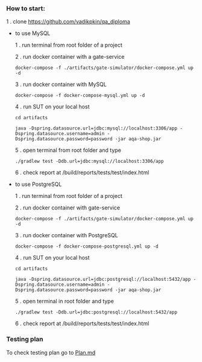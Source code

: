
### How to start:

1 . clone https://github.com/vadikpkin/qa_diploma

* to use MySQL 

   1 . run terminal from root folder of a project
   
   2 . run docker container with a gate-service
    ``` 
    docker-compose -f ./artifacts/gate-simulator/docker-compose.yml up -d
    ```
   3 . run docker container with MySQL
     ``` 
    docker-compose -f docker-compose-mysql.yml up -d
    ``` 
   4 . run SUT on your local host
   
   ``` 
   cd artifacts
   
   java -Dspring.datasource.url=jdbc:mysql://localhost:3306/app -Dspring.datasource.username=admin -Dspring.datasource.password=password -jar aqa-shop.jar
   ```

  5 . open terminal from root folder and type 
  ```
  ./gradlew test -Ddb.url=jdbc:mysql://localhost:3306/app
  ```
  6 . check report at /build/reports/tests/test/index.html

* to use PostgreSQL 

   1 . run terminal from root folder of a project
   
   2 . run docker container with gate-service
    ``` 
    docker-compose -f ./artifacts/gate-simulator/docker-compose.yml up -d
    ```
   3 . run docker container with PostgreSQL
    ``` 
    docker-compose -f docker-compose-postgresql.yml up -d
    ``` 
   4 . run SUT on your local host
      
     ```
     cd artifacts
   
     java -Dspring.datasource.url=jdbc:postgresql://localhost:5432/app -Dspring.datasource.username=admin -Dspring.datasource.password=password -jar aqa-shop.jar
     ```

  5 . open terminal in root folder and type 
  ```
  ./gradlew test -Ddb.url=jdbc:postgresql://localhost:5432/app
  ```
  6 . check report at /build/reports/tests/test/index.html

### Testing plan

To check testing plan go to [Plan.md](https://github.com/vadikpkin/qa_diploma/blob/master/Plan.md)

